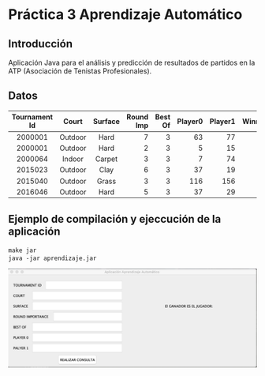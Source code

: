 # Práctica 3 Aprendizaje Automático

## Introducción
Aplicación Java para el análisis y predicción de resultados de partidos en la ATP (Asociación de Tenistas Profesionales).

## Datos

| Tournament Id   | Court         | Surface  | Round Imp | Best Of | Player0 | Player1 | Winner |
|:---------------:|:-------------:|:--------:| ---------:|--------:| -------:| -------:| ------:|
| 2000001         | Outdoor 	  | Hard     | 7         | 3       | 63      | 77      | 0      |
| 2000001         | Outdoor       | Hard     | 2         | 3       | 5       | 15      | 0      |
| 2000064   	  | Indoor        | Carpet   | 3         | 3       | 7       | 74      | 0      |
| 2015023   	  | Outdoor       | Clay     | 6         | 3       | 37      | 19      | 1      |
| 2015040   	  | Outdoor       | Grass    | 3         | 3       | 116     | 156     | 1      |
| 2016046   	  | Outdoor       | Hard     | 5         | 3       | 37      | 29      | 1      |

## Ejemplo de compilación y ejeccución de la aplicación
```
make jar
java -jar aprendizaje.jar
```
![](capturaGUI.png)
